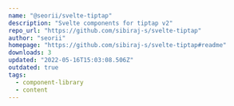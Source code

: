 ```yaml
---
name: "@seorii/svelte-tiptap"
description: "Svelte components for tiptap v2"
repo_url: "https://github.com/sibiraj-s/svelte-tiptap"
author: "seorii"
homepage: "https://github.com/sibiraj-s/svelte-tiptap#readme"
downloads: 3
updated: "2022-05-16T15:03:08.506Z"
outdated: true
tags: 
  - component-library
  - content
---
```

